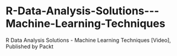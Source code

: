 # R-Data-Analysis-Solutions---Machine-Learning-Techniques
R Data Analysis Solutions - Machine Learning Techniques [Video], Published by Packt
